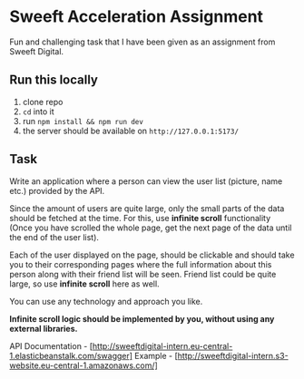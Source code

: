 # Sweeft Acceleration Assignment

Fun and challenging task that I have been given as an assignment from Sweeft Digital.

## Run this locally

1. clone repo
2. `cd` into it
3. run `npm install && npm run dev`
4. the server should be available on `http://127.0.0.1:5173/`

## Task

Write an application where a person can view the user list (picture, name etc.) provided by the API.

Since the amount of users are quite large, only the small parts of the data should be fetched at the time. For this, use **infinite scroll** functionality (Once you have scrolled the whole page, get the next page of the data until the end of the user list).

Each of the user displayed on the page, should be clickable and should take you to their corresponding pages where the full information about this person along with their friend list will be seen. Friend list could be quite large, so use **infinite scroll** here as well.

You can use any technology and approach you like.

**Infinite scroll logic should be implemented by you, without using any external libraries.**

API Documentation - [http://sweeftdigital-intern.eu-central-1.elasticbeanstalk.com/swagger]
Example - [http://sweeftdigital-intern.s3-website.eu-central-1.amazonaws.com/]
